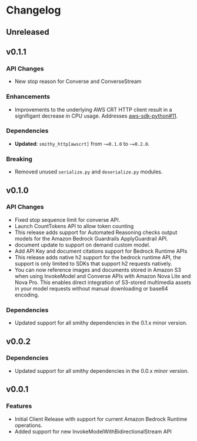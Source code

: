 # Changelog

## Unreleased

## v0.1.1

### API Changes
* New stop reason for Converse and ConverseStream

### Enhancements
* Improvements to the underlying AWS CRT HTTP client result in a signifigant decrease in CPU usage. Addresses [aws-sdk-python#11](https://github.com/awslabs/aws-sdk-python/issues/11).

### Dependencies

* **Updated**: `smithy_http[awscrt]` from `~=0.1.0` to `~=0.2.0`.

### Breaking
- Removed unused `serialize.py` and `deserialize.py` modules.

## v0.1.0

### API Changes
* Fixed stop sequence limit for converse API.
* Launch CountTokens API to allow token counting
* This release adds support for Automated Reasoning checks output models for the Amazon Bedrock Guardrails ApplyGuardrail API.
* document update to support on demand custom model.
* Add API Key and document citations support for Bedrock Runtime APIs
* This release adds native h2 support for the bedrock runtime API, the support is only limited to SDKs that support h2 requests natively.
* You can now reference images and documents stored in Amazon S3 when using InvokeModel and Converse APIs with Amazon Nova Lite and Nova Pro. This enables direct integration of S3-stored multimedia assets in your model requests without manual downloading or base64 encoding.

### Dependencies

* Updated support for all smithy dependencies in the 0.1.x minor version.

## v0.0.2

### Dependencies

* Updated support for all smithy dependencies in the 0.0.x minor version.

## v0.0.1

### Features
* Initial Client Release with support for current Amazon Bedrock Runtime operations.
* Added support for new InvokeModelWithBidirectionalStream API
